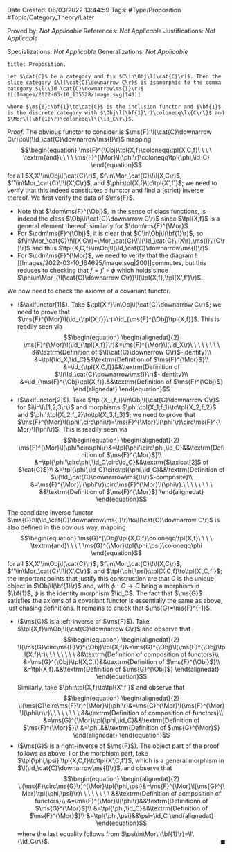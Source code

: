 <div class="topSpace"></div>

Date Created: 08/03/2022 13:44:59
Tags: #Type/Proposition #Topic/Category_Theory/Later

Proved by: <i>Not Applicable</i>
References: <i>Not Applicable</i>
Justifications: <i>Not Applicable</i>

Specializations: <i>Not Applicable</i>
Generalizations: <i>Not Applicable</i>

``` ad-Proposition
title: Proposition.

Let $\cat{C}$ be a category and fix $C\in\Obj\l(\cat{C}\r)$. Then the slice category $\l(\cat{C}\downarrow C\r)$ is isomorphic to the comma category $\l(\Id_\cat{C}\downarrow\ms{I}\r)$
![[Images/2022-03-10_135528/image.svg|140]]

where $\ms{I}:\bf{1}\to\cat{C}$ is the inclusion functor and $\bf{1}$ is the discrete category with $\Obj\l(\bf{1}\r)\coloneqq\l\{C\r\}$ and $\Mor\l(\bf{1}\r)\coloneqq\l\{\id_C\r\}$.

```

<i>Proof.</i> The obvious functor to consider is $\ms{F}:\l(\cat{C}\downarrow C\r)\to\l(\Id_\cat{C}\downarrow\ms{I}\r)$ mapping
$$\begin{equation}
    \ms{F}^{\Obj}\tpl{X,f}\coloneqq\tpl{X,C,f}\ \ \ \ \textrm{and}\ \ \ \ \ms{F}^{\Mor}\l(\phi\r)\coloneqq\tpl{\phi,\id_C}
\end{equation}$$
for all $X,X'\in\Obj\l(\cat{C}\r)$, $f\in\Mor_\cat{C}\!\l(X,C\r)$, $f'\in\Mor_\cat{C}\!\l(X',C\r)$, and $\phi:\tpl{X,f}\to\tpl{X',f'}$; we need to verify that this indeed constitutes a functor and find a (strict) inverse thereof. We first verify the data of $\ms{F}$.
* Note that $\dom\ms{F}^{\Obj}$, in the sense of class functions, is indeed the class $\Obj\l(\cat{C}\downarrow C\r)$ since $\tpl{X,f}$ is a general element thereof; similarly for $\dom\ms{F}^{\Mor}$.
* For $\cdm\ms{F}^{\Obj}$, it is clear that $C\in\Obj\l(\bf{1}\r)$, so $f\in\Mor_\cat{C}\!\l(X,C\r)=\Mor_\cat{C}\!\l(\Id_\cat{C}\l(X\r),\ms{I}\l(C\r)\r)$ and thus $\tpl{X,C,f}\in\Obj\l(\Id_\cat{C}\downarrow\ms{I}\r)$.
* For $\cdm\ms{F}^{\Mor}$, we need to verify that the diagram
![[Images/2022-03-10_164625/image.svg|200]]commutes, but this reduces to checking that $f=f'\circ\phi$ which holds since $\phi\in\Mor_{\l(\cat{C}\downarrow C\r)}\l(\tpl{X,f},\tpl{X',f'}\r)$.

We now need to check the axioms of a covariant functor.
* ($\axifunctor[1]$). Take $\tpl{X,f}\in\Obj\l(\cat{C}\downarrow C\r)$; we need to prove that $\ms{F}^{\Mor}\l(\id_{\tpl{X,f}}\r)=\id_{\ms{F}^{\Obj}\tpl{X,f}}$. This is readily seen via
$$\begin{equation}
    \begin{alignedat}{2}
        \ms{F}^{\Mor}\l(\id_{\tpl{X,f}}\r)&=\ms{F}^{\Mor}\l(\id_X\r)\ \ \ \ \ \ \ \ &&\textrm{Definition of $\l(\cat{C}\downarrow C\r)$-identity}\\
        &=\tpl{\id_X,\id_C}&&\textrm{Definition of $\ms{F}^{\Mor}$}\\
        &=\id_{\tpl{X,C,f}}&&\textrm{Definition of $\l(\Id_\cat{C}\downarrow\ms{I}\r)$-identity}\\
        &=\id_{\ms{F}^{\Obj}\tpl{X,f}}.&&\textrm{Definition of $\ms{F}^{\Obj}$}
    \end{alignedat}
\end{equation}$$
* ($\axifunctor[2]$). Take $\tpl{X_i,f_i}\in\Obj\l(\cat{C}\downarrow C\r)$ for $i\in\l\{1,2,3\r\}$ and morphisms $\phi:\tpl{X_1,f_1}\to\tpl{X_2,f_2}$ and $\phi':\tpl{X_2,f_2}\to\tpl{X_3,f_3}$; we need to prove that $\ms{F}^{\Mor}\l(\phi'\circ\phi\r)=\ms{F}^{\Mor}\l(\phi'\r)\circ\ms{F}^{\Mor}\l(\phi\r)$. This is readily seen via
$$\begin{equation}
    \begin{alignedat}{2}
        \ms{F}^{\Mor}\l(\phi'\circ\phi\r)&=\tpl{\phi'\circ\phi,\id_C}&&\textrm{Definition of $\ms{F}^{\Mor}$}\\
        &=\tpl{\phi'\circ\phi,\id_C\circ\id_C}&&\textrm{$\axicat[2]$ of $\cat{C}$}\\
        &=\tpl{\phi',\id_C}\circ\tpl{\phi,\id_C}&&\textrm{Definition of $\l(\Id_\cat{C}\downarrow\ms{I}\r)$-composite}\\
        &=\ms{F}^{\Mor}\l(\phi'\r)\circ\ms{F}^{\Mor}\l(\phi\r).\ \ \ \ \ \ \ \ &&\textrm{Definition of $\ms{F}^{\Mor}$}
    \end{alignedat}
\end{equation}$$

The candidate inverse functor $\ms{G}:\l(\Id_\cat{C}\downarrow\ms{I}\r)\to\l(\cat{C}\downarrow C\r)$ is also defined in the obvious way, mapping
$$\begin{equation}
    \ms{G}^{\Obj}\tpl{X,C,f}\coloneqq\tpl{X,f}\ \ \ \ \textrm{and}\ \ \ \ \ms{G}^{\Mor}\tpl{\phi,\psi}\coloneqq\phi
\end{equation}$$
for all $X,X'\in\Obj\l(\cat{C}\r)$, $f\in\Mor_\cat{C}\!\l(X,C\r)$, $f'\in\Mor_\cat{C}\!\l(X',C\r)$, and $\tpl{\phi,\psi}:\tpl{X,C,f}\to\tpl{X',C,f'}$; the important points that justify this construction are that $C$ is the unique object in $\Obj\l(\bf{1}\r)$ and, with $\phi:C\to C$ being a morphism in $\bf{1}$, $\phi$ is the identity morphism $\id_C$. The fact that $\ms{G}$ satisfies the axioms of a covariant functor is essentially the same as above, just chasing definitions. It remains to check that $\ms{G}=\ms{F}^{-1}$.
* ($\ms{G}$ is a left-inverse of $\ms{F}$). Take $\tpl{X,f}\in\Obj\l(\cat{C}\downarrow C\r)$ and observe that
$$\begin{equation}
    \begin{alignedat}{2}
        \l(\ms{G}\circ\ms{F}\r)^{\Obj}\tpl{X,f}&=\ms{G}^{\Obj}\l(\ms{F}^{\Obj}\tpl{X,f}\r)\ \ \ \ \ \ \ \ &&\textrm{Definition of composition of functors}\\
        &=\ms{G}^{\Obj}\tpl{X,C,f}&&\textrm{Definition of $\ms{F}^{\Obj}$}\\
        &=\tpl{X,f}.&&\textrm{Definition of $\ms{G}^{\Obj}$}
    \end{alignedat}
\end{equation}$$
Similarly, take $\phi:\tpl{X,f}\to\tpl{X',f'}$ and observe that
$$\begin{equation}
    \begin{alignedat}{2}
        \l(\ms{G}\circ\ms{F}\r)^{\Mor}\l(\phi\r)&=\ms{G}^{\Mor}\l(\ms{F}^{\Mor}\l(\phi\r)\r)\ \ \ \ \ \ \ \ &&\textrm{Definition of composition of functors}\\
        &=\ms{G}^{\Mor}\tpl{\phi,\id_C}&&\textrm{Definition of $\ms{F}^{\Mor}$}\\
        &=\phi.&&\textrm{Definition of $\ms{G}^{\Mor}$}
    \end{alignedat}
\end{equation}$$
* ($\ms{G}$ is a right-inverse of $\ms{F}$). The object part of the proof follows as above. For the morphism part, take $\tpl{\phi,\psi}:\tpl{X,C,f}\to\tpl{X',C,f'}$, which is a general morphism in $\l(\Id_\cat{C}\downarrow\ms{I}\r)$, and observe that
$$\begin{equation}
    \begin{alignedat}{2}
        \l(\ms{F}\circ\ms{G}\r)^{\Mor}\tpl{\phi,\psi}&=\ms{F}^{\Mor}\l(\ms{G}^{\Mor}\tpl{\phi,\psi}\r)\ \ \ \ \ \ \ \ &&\textrm{Definition of composition of functors}\\
        &=\ms{F}^{\Mor}\l(\phi\r)&&\textrm{Definitionn of $\ms{G}^{\Mor}$}\\
        &=\tpl{\phi,\id_C}&&\textrm{Definition of $\ms{F}^{\Mor}$}\\
        &=\tpl{\phi,\psi}&&\psi=\id_C
    \end{alignedat}
\end{equation}$$
where the last equality follows from $\psi\in\Mor\l(\bf{1}\r)=\l\{\id_C\r\}$.<span style="float:right;">$\blacksquare$</span>
